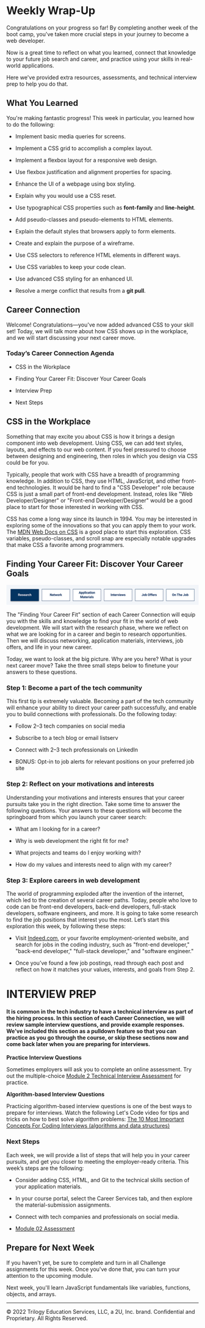 # Weekly Wrap-Up
Congratulations on your progress so far! By completing another week of the boot camp, you've taken more crucial steps in your journey to become a web developer.

Now is a great time to reflect on what you learned, connect that knowledge to your future job search and career, and practice using your skills in real-world applications.

Here we've provided extra resources, assessments, and technical interview prep to help you do that.

## What You Learned
You're making fantastic progress! This week in particular, you learned how to do the following:

* Implement basic media queries for screens.

* Implement a CSS grid to accomplish a complex layout.

* Implement a flexbox layout for a responsive web design.

* Use flexbox justification and alignment properties for spacing.

* Enhance the UI of a webpage using box styling.

* Explain why you would use a CSS reset.

* Use typographical CSS properties such as **font-family** and **line-height**.

* Add pseudo-classes and pseudo-elements to HTML elements.

* Explain the default styles that browsers apply to form elements.

* Create and explain the purpose of a wireframe.

* Use CSS selectors to reference HTML elements in different ways.

* Use CSS variables to keep your code clean.

* Use advanced CSS styling for an enhanced UI.

* Resolve a merge conflict that results from a **git pull**.

## Career Connection
Welcome! Congratulations—you've now added advanced CSS to your skill set! Today, we will talk more about how CSS shows up in the workplace, and we will start discussing your next career move.

### Today’s Career Connection Agenda
* CSS in the Workplace

* Finding Your Career Fit: Discover Your Career Goals

* Interview Prep

* Next Steps

## CSS in the Workplace
Something that may excite you about CSS is how it brings a design component into web development. Using CSS, we can add text styles, layouts, and effects to our web content. If you feel pressured to choose between designing and engineering, then roles in which you design via CSS could be for you.

Typically, people that work with CSS have a breadth of programming knowledge. In addition to CSS, they use HTML, JavaScript, and other front-end technologies. It would be hard to find a "CSS Developer" role because CSS is just a small part of front-end development. Instead, roles like "Web Developer/Designer" or "Front-end Developer/Designer" would be a good place to start for those interested in working with CSS.

CSS has come a long way since its launch in 1994. You may be interested in exploring some of the innovations so that you can apply them to your work. The [MDN Web Docs on CSS](https://developer.mozilla.org/en-US/docs/Web/CSS) is a good place to start this exploration. CSS variables, pseudo-classes, and scroll snap are especially notable upgrades that make CSS a favorite among programmers.

## Finding Your Career Fit: Discover Your Career Goals
![](../../../images/coding-career-connection-research.png)

The "Finding Your Career Fit" section of each Career Connection will equip you with the skills and knowledge to find your fit in the world of web development. We will start with the research phase, where we reflect on what we are looking for in a career and begin to research opportunities. Then we will discuss networking, application materials, interviews, job offers, and life in your new career.

Today, we want to look at the big picture. Why are you here? What is your next career move? Take the three small steps below to finetune your answers to these questions.

### Step 1: Become a part of the tech community
This first tip is extremely valuable. Becoming a part of the tech community will enhance your ability to direct your career path successfully, and enable you to build connections with professionals. Do the following today:

* Follow 2–3 tech companies on social media

* Subscribe to a tech blog or email listserv

* Connect with 2–3 tech professionals on LinkedIn

* BONUS: Opt-in to job alerts for relevant positions on your preferred job site

### Step 2: Reflect on your motivations and interests
Understanding your motivations and interests ensures that your career pursuits take you in the right direction. Take some time to answer the following questions. Your answers to these questions will become the springboard from which you launch your career search:

* What am I looking for in a career?

* Why is web development the right fit for me?

* What projects and teams do I enjoy working with?

* How do my values and interests need to align with my career?

### Step 3: Explore careers in web development
The world of programming exploded after the invention of the internet, which led to the creation of several career paths. Today, people who love to code can be front-end developers, back-end developers, full-stack developers, software engineers, and more. It is going to take some research to find the job positions that interest you the most. Let’s start this exploration this week, by following these steps:

* Visit [Indeed.com](https://www.indeed.com/), or your favorite employment-oriented website, and search for jobs in the coding industry, such as "front-end developer," "back-end developer," "full-stack developer," and "software engineer."

* Once you’ve found a few job postings, read through each post and reflect on how it matches your values, interests, and goals from Step 2.

# INTERVIEW PREP
#### It is common in the tech industry to have a technical interview as part of the hiring process. In this section of each Career Connection, we will review sample interview questions, and provide example responses. We’ve included this section as a pulldown feature so that you can practice as you go through the course, or skip these sections now and come back later when you are preparing for interviews.

**Practice Interview Questions**

Sometimes employers will ask you to complete an online assessment. Try out the multiple-choice [Module 2 Technical Interview Assessment](https://forms.gle/72YzfNppttviTD8a6) for practice.

**Algorithm-based Interview Questions**

Practicing algorithm-based interview questions is one of the best ways to prepare for interviews. Watch the following Let's Code video for tips and tricks on how to best solve algorithm problems: [The 10 Most Important Concepts For Coding Interviews (algorithms and data structures)
](https://www.youtube.com/watch?v=Ge0Udbws1kc)

### Next Steps
Each week, we will provide a list of steps that will help you in your career pursuits, and get you closer to meeting the employer-ready criteria. This week’s steps are the following:

* Consider adding CSS, HTML, and Git to the technical skills section of your application materials.

* In your course portal, select the Career Services tab, and then explore the material-submission assignments.

* Connect with tech companies and professionals on social media.

* [Module 02 Assessment](https://forms.gle/72YzfNppttviTD8a6)

## Prepare for Next Week
If you haven't yet, be sure to complete and turn in all Challenge assignments for this week. Once you've done that, you can turn your attention to the upcoming module.

Next week, you'll learn JavaScript fundamentals like variables, functions, objects, and arrays.

---
© 2022 Trilogy Education Services, LLC, a 2U, Inc. brand. Confidential and Proprietary. All Rights Reserved.
